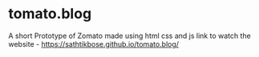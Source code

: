 # tomato.blog
A short Prototype of Zomato made using html css and js 
link to watch the website - 
https://sathtikbose.github.io/tomato.blog/

